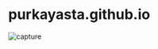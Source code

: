 # purkayasta.github.io

![capture](https://user-images.githubusercontent.com/12936435/28891274-bf4ee07e-77eb-11e7-9532-16881370b22a.PNG)
